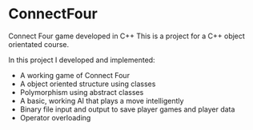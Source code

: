 # ConnectFour
Connect Four game developed in C++
This is a project for a C++ object orientated course.

In this project I developed and implemented:
- A working game of Connect Four
- A object oriented structure using classes
- Polymorphism using abstract classes
- A basic, working AI that plays a move intelligently
- Binary file input and output to save player games and player data 
- Operator overloading 
